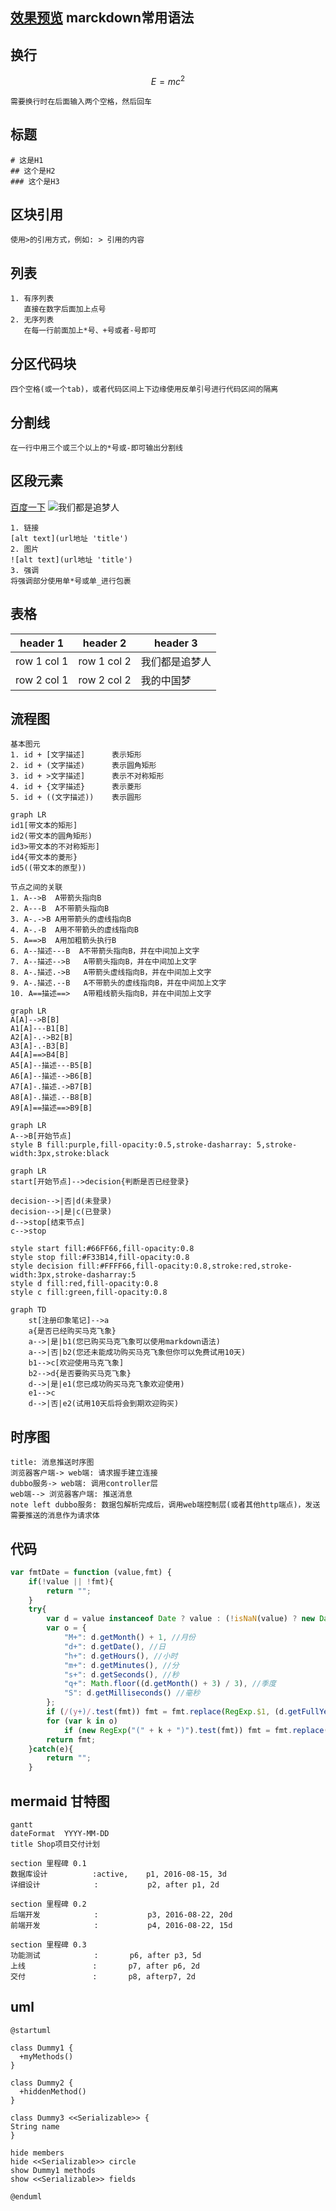 [效果预览](https://riverfang.github.io/gitbook-demo/)
marckdown常用语法
--
## 换行

```math
E = mc^2
```

```
需要换行时在后面输入两个空格，然后回车
```
## 标题

```
# 这是H1
## 这个是H2
### 这个是H3
```
## 区块引用

```
使用>的引用方式，例如: > 引用的内容
```
## 列表

```
1. 有序列表
   直接在数字后面加上点号
2. 无序列表
   在每一行前面加上*号、+号或者-号即可
```
## 分区代码块
    四个空格(或一个tab)，或者代码区间上下边缘使用反单引号进行代码区间的隔离
## 分割线

```
在一行中用三个或三个以上的*号或-即可输出分割线
```
## 区段元素
[百度一下](http://wwww.baidu.com '百度一下你就知道了')
![我们都是追梦人](http://www.baidu.com/img/dong_ca53b94625c757745bcb2c16461eb105.gif '我们都是追梦人')


```
1. 链接
[alt text](url地址 'title')
2. 图片
![alt text](url地址 'title')
3. 强调
将强调部分使用单*号或单_进行包裹
```
## 表格
header 1 | header 2 | header 3
---|---|---
row 1 col 1 | row 1 col 2 | 我们都是追梦人
row 2 col 1 | row 2 col 2 | 我的中国梦

## 流程图

```mermaid
基本图元
1. id + [文字描述]      表示矩形
2. id + (文字描述)      表示圆角矩形
3. id + >文字描述]      表示不对称矩形
4. id + {文字描述}      表示菱形
5. id + ((文字描述))    表示圆形
```

```mermaid
graph LR
id1[带文本的矩形]
id2(带文本的圆角矩形)
id3>带文本的不对称矩形]
id4{带文本的菱形}
id5((带文本的原型))
```
```
节点之间的关联
1. A-->B  A带箭头指向B
2. A---B  A不带箭头指向B
3. A-.->B A用带箭头的虚线指向B
4. A-.-B  A用不带箭头的虚线指向B
5. A==>B  A用加粗箭头执行B
6. A--描述---B  A不带箭头指向B，并在中间加上文字
7. A--描述-->B   A带箭头指向B，并在中间加上文字
8. A-.描述.->B   A带箭头虚线指向B，并在中间加上文字
9. A-.描述.--B   A不带箭头的虚线指向B，并在中间加上文字
10. A==描述==>   A带粗线箭头指向B，并在中间加上文字
```

```mermaid
graph LR
A[A]-->B[B]
A1[A]---B1[B]
A2[A]-.->B2[B]
A3[A]-.-B3[B]
A4[A]==>B4[B]
A5[A]--描述---B5[B]
A6[A]--描述-->B6[B]
A7[A]-.描述.->B7[B]
A8[A]-.描述.--B8[B]
A9[A]==描述==>B9[B]
```

```mermaid
graph LR
A-->B[开始节点]
style B fill:purple,fill-opacity:0.5,stroke-dasharray: 5,stroke-width:3px,stroke:black
```

```mermaid
graph LR
start[开始节点]-->decision{判断是否已经登录}

decision-->|否|d(未登录)
decision-->|是|c(已登录)
d-->stop[结束节点]
c-->stop

style start fill:#66FF66,fill-opacity:0.8
style stop fill:#F33B14,fill-opacity:0.8
style decision fill:#FFFF66,fill-opacity:0.8,stroke:red,stroke-width:3px,stroke-dasharray:5
style d fill:red,fill-opacity:0.8
style c fill:green,fill-opacity:0.8
```
```mermaid
graph TD
    st[注册印象笔记]-->a
    a{是否已经购买马克飞象}
    a-->|是|b1(您已购买马克飞象可以使用markdown语法)
    a-->|否|b2(您还未能成功购买马克飞象但你可以免费试用10天)
    b1-->c[欢迎使用马克飞象]
    b2-->d{是否要购买马克飞象}
    d-->|是|e1(您已成功购买马克飞象欢迎使用)
    e1-->c
    d-->|否|e2(试用10天后将会到期欢迎购买)
```


## 时序图

```
title: 消息推送时序图
浏览器客户端-> web端: 请求握手建立连接
dubbo服务-> web端: 调用controller层
web端--> 浏览器客户端: 推送消息
note left dubbo服务: 数据包解析完成后，调用web端控制层(或者其他http端点)，发送需要推送的消息作为请求体
```

## 代码

```javascript
var fmtDate = function (value,fmt) {
    if(!value || !fmt){
        return "";
    }
    try{
        var d = value instanceof Date ? value : (!isNaN(value) ? new Date(value) : (/([a-zA-Z])/.test(value) ? value : new Date(value.replaceAll("-","/"))));
        var o = {
            "M+": d.getMonth() + 1, //月份
            "d+": d.getDate(), //日
            "h+": d.getHours(), //小时
            "m+": d.getMinutes(), //分
            "s+": d.getSeconds(), //秒
            "q+": Math.floor((d.getMonth() + 3) / 3), //季度
            "S": d.getMilliseconds() //毫秒
        };
        if (/(y+)/.test(fmt)) fmt = fmt.replace(RegExp.$1, (d.getFullYear() + "").substr(4 - RegExp.$1.length));
        for (var k in o)
            if (new RegExp("(" + k + ")").test(fmt)) fmt = fmt.replace(RegExp.$1, (RegExp.$1.length == 1) ? (o[k]) : (("00" + o[k]).substr(("" + o[k]).length)));
        return fmt;
    }catch(e){
        return "";
    }
```

## mermaid 甘特图
```mermaid
gantt
dateFormat  YYYY-MM-DD
title Shop项目交付计划

section 里程碑 0.1
数据库设计          :active,    p1, 2016-08-15, 3d
详细设计            :           p2, after p1, 2d

section 里程碑 0.2
后端开发            :           p3, 2016-08-22, 20d
前端开发            :           p4, 2016-08-22, 15d

section 里程碑 0.3
功能测试            :       p6, after p3, 5d
上线               :       p7, after p6, 2d
交付               :       p8, afterp7, 2d

```

## uml
```uml
@startuml

class Dummy1 {
  +myMethods()
}

class Dummy2 {
  +hiddenMethod()
}

class Dummy3 <<Serializable>> {
String name
}

hide members
hide <<Serializable>> circle
show Dummy1 methods
show <<Serializable>> fields

@enduml
```


